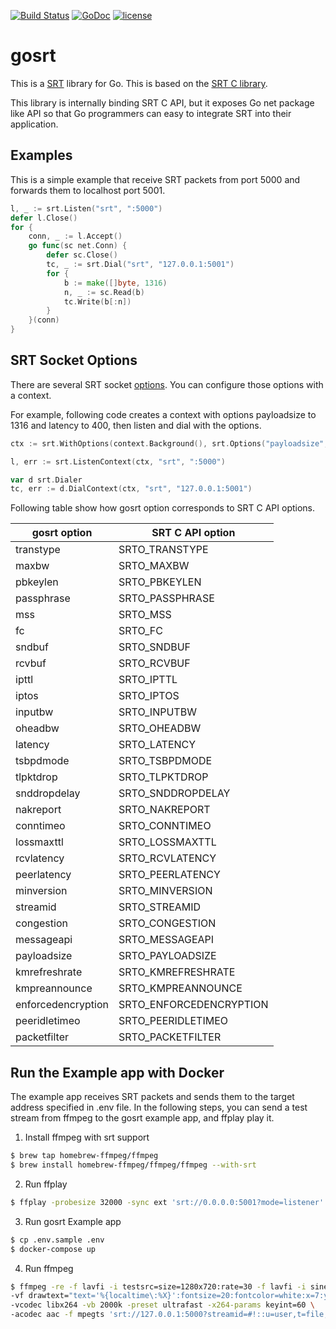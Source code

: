 [![Build Status](https://secure.travis-ci.org/openfresh/gosrt.png?branch=master)](http://travis-ci.org/openfresh/gosrt)
[![GoDoc](https://godoc.org/github.com/openfresh/gosrt/srt?status.svg)](https://godoc.org/github.com/openfresh/gosrt/srt)
[![license](https://img.shields.io/badge/license-MIT-4183c4.svg)](https://github.com/openfresh/gosrt/blob/master/LICENSE)

# gosrt

This is a [SRT](https://github.com/Haivision/srt) library for Go. This is based on the [SRT C library](https://github.com/Haivision/srt/blob/master/docs/API.md).

This library is internally binding SRT C API, but it exposes Go net package like API so that Go programmers can easy to integrate SRT into their application.

## Examples
This is a simple example that receive SRT packets from port 5000 and forwards them to localhost port 5001.

```go
l, _ := srt.Listen("srt", ":5000")
defer l.Close()
for {
    conn, _ := l.Accept()
    go func(sc net.Conn) {
        defer sc.Close()
        tc, _ := srt.Dial("srt", "127.0.0.1:5001")
        for {
            b := make([]byte, 1316)
            n, _ := sc.Read(b)
            tc.Write(b[:n])
        }
    }(conn)
}
```

## SRT Socket Options
There are several SRT socket [options](https://github.com/Haivision/srt/blob/master/docs/API.md#options). You can configure those options with a context.

For example, following code creates a context with options payloadsize to 1316 and latency to 400, then listen and dial with the options.

```go
ctx := srt.WithOptions(context.Background(), srt.Options("payloadsize", "1316", "latency", "400"))

l, err := srt.ListenContext(ctx, "srt", ":5000")

var d srt.Dialer
tc, err := d.DialContext(ctx, "srt", "127.0.0.1:5001")
```

Following table show how gosrt option corresponds to SRT C API options.

| gosrt option       | SRT C API option        |
|--------------------|-------------------------|
| transtype          | SRTO_TRANSTYPE          |
| maxbw              | SRTO_MAXBW              |
| pbkeylen           | SRTO_PBKEYLEN           |
| passphrase         | SRTO_PASSPHRASE         |
| mss                | SRTO_MSS                |
| fc                 | SRTO_FC                 |
| sndbuf             | SRTO_SNDBUF             |
| rcvbuf             | SRTO_RCVBUF             |
| ipttl              | SRTO_IPTTL              |
| iptos              | SRTO_IPTOS              |
| inputbw            | SRTO_INPUTBW            |
| oheadbw            | SRTO_OHEADBW            |
| latency            | SRTO_LATENCY            |
| tsbpdmode          | SRTO_TSBPDMODE          |
| tlpktdrop          | SRTO_TLPKTDROP          |
| snddropdelay       | SRTO_SNDDROPDELAY       |
| nakreport          | SRTO_NAKREPORT          |
| conntimeo          | SRTO_CONNTIMEO          |
| lossmaxttl         | SRTO_LOSSMAXTTL         |
| rcvlatency         | SRTO_RCVLATENCY         |
| peerlatency        | SRTO_PEERLATENCY        |
| minversion         | SRTO_MINVERSION         |
| streamid           | SRTO_STREAMID           |
| congestion         | SRTO_CONGESTION         |
| messageapi         | SRTO_MESSAGEAPI         |
| payloadsize        | SRTO_PAYLOADSIZE        |
| kmrefreshrate      | SRTO_KMREFRESHRATE      |
| kmpreannounce      | SRTO_KMPREANNOUNCE      |
| enforcedencryption | SRTO_ENFORCEDENCRYPTION |
| peeridletimeo      | SRTO_PEERIDLETIMEO      |
| packetfilter       | SRTO_PACKETFILTER       |

## Run the Example app with Docker
The example app receives SRT packets and sends them to the target address specified in .env file. In the following steps, you can send a test stream from ffmpeg to the gosrt example app, and ffplay play it. 

1. Install ffmpeg with srt support
```sh
$ brew tap homebrew-ffmpeg/ffmpeg
$ brew install homebrew-ffmpeg/ffmpeg/ffmpeg --with-srt
```

2. Run ffplay
```sh
$ ffplay -probesize 32000 -sync ext 'srt://0.0.0.0:5001?mode=listener'
```

3. Run gosrt Example app
```sh
$ cp .env.sample .env
$ docker-compose up
```

4. Run ffmpeg
```sh
$ ffmpeg -re -f lavfi -i testsrc=size=1280x720:rate=30 -f lavfi -i sine \
-vf drawtext="text='%{localtime\:%X}':fontsize=20:fontcolor=white:x=7:y=7" \
-vcodec libx264 -vb 2000k -preset ultrafast -x264-params keyint=60 \
-acodec aac -f mpegts 'srt://127.0.0.1:5000?streamid=#!::u=user,t=file,m=publish,r=results.csv&passphrase=verylongpassword'
```
